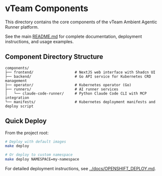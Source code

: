 # vTeam Components

This directory contains the core components of the vTeam Ambient Agentic Runner platform.

See the main [README.md](../README.md) for complete documentation, deployment instructions, and usage examples.

## Component Directory Structure

```
components/
├── frontend/                   # NextJS web interface with Shadcn UI
├── backend/                    # Go API service for Kubernetes CRD management
├── operator/                   # Kubernetes operator (Go)
├── runners/                    # AI runner services
│   └── claude-code-runner/     # Python Claude Code CLI with MCP integration
└── manifests/                  # Kubernetes deployment manifests and deploy script
```

## Quick Deploy

From the project root:

```bash
# Deploy with default images
make deploy

# Or deploy to custom namespace
make deploy NAMESPACE=my-namespace
```

For detailed deployment instructions, see [../docs/OPENSHIFT_DEPLOY.md](../docs/OPENSHIFT_DEPLOY.md).
